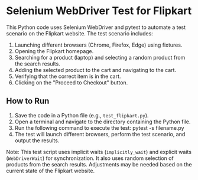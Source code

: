 # Selenium WebDriver Test for Flipkart

This Python code uses Selenium WebDriver and pytest to automate a test scenario on the Flipkart website. The test scenario includes:

1. Launching different browsers (Chrome, Firefox, Edge) using fixtures.
2. Opening the Flipkart homepage.
3. Searching for a product (laptop) and selecting a random product from the search results.
4. Adding the selected product to the cart and navigating to the cart.
5. Verifying that the correct item is in the cart.
6. Clicking on the "Proceed to Checkout" button.



## How to Run

1. Save the code in a Python file (e.g., `test_flipkart.py`).
2. Open a terminal and navigate to the directory containing the Python file.
3. Run the following command to execute the test:
   pytest -s filename.py
4. The test will launch different browsers, perform the test scenario, and output the results.

Note: This test script uses implicit waits (`implicitly_wait`) and explicit waits (`WebDriverWait`) for synchronization. It also uses random selection of products from the search results. Adjustments may be needed based on the current state of the Flipkart website.
